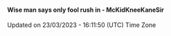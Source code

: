 #### Wise man says only fool rush in - McKidKneeKaneSir
Updated on 23/03/2023 - 16:11:50 (UTC) Time Zone
